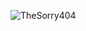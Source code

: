<p><img align="left" src="https://github-readme-stats.vercel.app/api/top-langs?username=TheSorry404&show_icons=true&locale=en&layout=compact" alt="TheSorry404" /></p>
<!-- <p><img align="center" src="https://github-readme-streak-stats.herokuapp.com/?user=TheSorry404&" alt="TheSorry404" /></p> -->




<!--
**TheSorry404/TheSorry404** is a ✨ _special_ ✨ repository because its `README.md` (this file) appears on your GitHub profile.
[![WakaTime stats](https://github-readme-stats.vercel.app/api/wakatime?username=TheSorry404)](https://github.com/anuraghazra/github-readme-stats)
Here are some ideas to get you started:

- 🔭 I’m currently working on ...
- 🌱 I’m currently learning ...
- 👯 I’m looking to collaborate on ...
- 🤔 I’m looking for help with ...
- 💬 Ask me about ...
- 📫 How to reach me: ...
- 😄 Pronouns: ...
- ⚡ Fun fact: ...
-->
